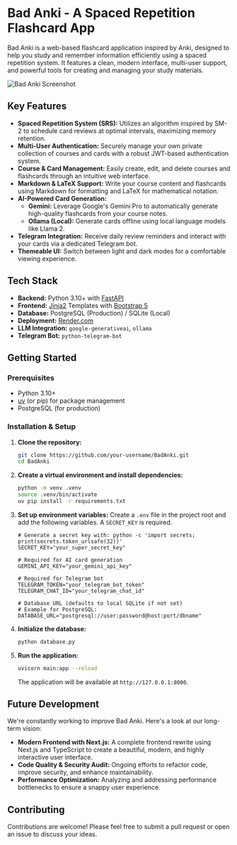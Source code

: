 # Bad Anki - A Spaced Repetition Flashcard App

Bad Anki is a web-based flashcard application inspired by Anki, designed to help you study and remember information efficiently using a spaced repetition system. It features a clean, modern interface, multi-user support, and powerful tools for creating and managing your study materials.

![Bad Anki Screenshot](placeholder.png) <!-- Add a screenshot of the app here -->

## Key Features

*   **Spaced Repetition System (SRS):** Utilizes an algorithm inspired by SM-2 to schedule card reviews at optimal intervals, maximizing memory retention.
*   **Multi-User Authentication:** Securely manage your own private collection of courses and cards with a robust JWT-based authentication system.
*   **Course & Card Management:** Easily create, edit, and delete courses and flashcards through an intuitive web interface.
*   **Markdown & LaTeX Support:** Write your course content and flashcards using Markdown for formatting and LaTeX for mathematical notation.
*   **AI-Powered Card Generation:**
    *   **Gemini:** Leverage Google's Gemini Pro to automatically generate high-quality flashcards from your course notes.
    *   **Ollama (Local):** Generate cards offline using local language models like Llama 2.
*   **Telegram Integration:** Receive daily review reminders and interact with your cards via a dedicated Telegram bot.
*   **Themeable UI:** Switch between light and dark modes for a comfortable viewing experience.

## Tech Stack

*   **Backend:** Python 3.10+ with [FastAPI](https://fastapi.tiangolo.com/)
*   **Frontend:** [Jinja2](https://jinja.palletsprojects.com/) Templates with [Bootstrap 5](https://getbootstrap.com/)
*   **Database:** PostgreSQL (Production) / SQLite (Local)
*   **Deployment:** [Render.com](https://render.com/)
*   **LLM Integration:** `google-generativeai`, `ollama`
*   **Telegram Bot:** `python-telegram-bot`

## Getting Started

### Prerequisites

*   Python 3.10+
*   [uv](https://github.com/astral-sh/uv) (or pip) for package management
*   PostgreSQL (for production)

### Installation & Setup

1.  **Clone the repository:**
    ```bash
    git clone https://github.com/your-username/BadAnki.git
    cd BadAnki
    ```

2.  **Create a virtual environment and install dependencies:**
    ```bash
    python -m venv .venv
    source .venv/bin/activate
    uv pip install -r requirements.txt
    ```

3.  **Set up environment variables:**
    Create a `.env` file in the project root and add the following variables. A `SECRET_KEY` is required.

    ```env
    # Generate a secret key with: python -c 'import secrets; print(secrets.token_urlsafe(32))'
    SECRET_KEY="your_super_secret_key"

    # Required for AI card generation
    GEMINI_API_KEY="your_gemini_api_key"

    # Required for Telegram bot
    TELEGRAM_TOKEN="your_telegram_bot_token"
    TELEGRAM_CHAT_ID="your_telegram_chat_id"

    # Database URL (defaults to local SQLite if not set)
    # Example for PostgreSQL: DATABASE_URL="postgresql://user:password@host:port/dbname"
    ```

4.  **Initialize the database:**
    ```bash
    python database.py
    ```

5.  **Run the application:**
    ```bash
    uvicorn main:app --reload
    ```
    The application will be available at `http://127.0.0.1:8000`.

## Future Development

We're constantly working to improve Bad Anki. Here's a look at our long-term vision:

*   **Modern Frontend with Next.js:** A complete frontend rewrite using Next.js and TypeScript to create a beautiful, modern, and highly interactive user interface.
*   **Code Quality & Security Audit:** Ongoing efforts to refactor code, improve security, and enhance maintainability.
*   **Performance Optimization:** Analyzing and addressing performance bottlenecks to ensure a snappy user experience.

## Contributing

Contributions are welcome! Please feel free to submit a pull request or open an issue to discuss your ideas.

